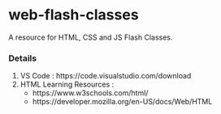 # web-flash-classes
A resource for HTML, CSS and JS Flash Classes.

<h3>Details</h3>

<ol>
  <li>VS Code : https://code.visualstudio.com/download</li>
  <li>HTML Learning Resources :
    <ul>
      <li>https://www.w3schools.com/html/</li>
      <li>https://developer.mozilla.org/en-US/docs/Web/HTML</li>
    </ul>
  </li>  
</ol>
